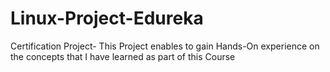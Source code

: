 # Linux-Project-Edureka
Certification Project- This Project enables to gain Hands-On experience on the concepts that I have learned as part of this Course
